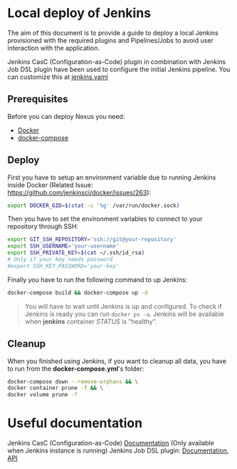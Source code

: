 # Local deploy of Jenkins
The aim of this document is to provide a guide to deploy a local Jenkins provisioned with the required plugins and Pipelines/Jobs to avoid user interaction with the application.

 Jenkins CasC (Configuration-as-Code) plugin in combination with Jenkins Job DSL plugin have been used to configure the initial Jenkins pipeline. You can customize this at [jenkins.yaml](jenkins.yaml)

## Prerequisites
Before you can deploy Nexus you need:
- [Docker](https://docs.docker.com/install/#supported-platforms)
- [docker-compose](https://docs.docker.com/compose/install/)

## Deploy 
First you have to setup an environment variable due to running Jenkins inside Docker (Related Issue: https://github.com/jenkinsci/docker/issues/263):

```sh
export DOCKER_GID=$(stat -c '%g' /var/run/docker.sock)
```

Then you have to set the environment variables to connect to your repository through SSH:

```sh
export GIT_SSH_REPOSITORY='ssh://git@your-repository'
export SSH_USERNAME='your-username'
export SSH_PRIVATE_KEY=$(cat ~/.ssh/id_rsa)
# Only if your key needs password
#export SSH_KEY_PASSWORD='your-key'
```

Finally you have to run the following command to up Jenkins:
```sh
docker-compose build && docker-compose up -d
```
> You will have to wait until Jenkins is up and configured. To check if Jenkins is ready you can run `docker ps -a`. Jenkins will be available when **jenkins** container _STATUS_ is "healthy".
## Cleanup
When you finished using Jenkins, if you want to cleanup all data, you have to run from the **docker-compose.yml**'s folder:
```sh
docker-compose down --remove-orphans && \
docker container prune -f && \
docker volume prune -f
```

# Useful documentation

Jenkins CasC (Configuration-as-Code) [Documentation](http://localhost:8180/configuration-as-code/reference) (Only available when Jenkins instance is running)
Jenkins Job DSL plugin: [Documentation](https://github.com/jenkinsci/job-dsl-plugin/wiki), [API](https://jenkinsci.github.io/job-dsl-plugin)

<!-- ## DockerHub
```sh
export DOCKER_USERNAME="my-username"
export DOCKER_PASSWORD="my-password"
``` -->
